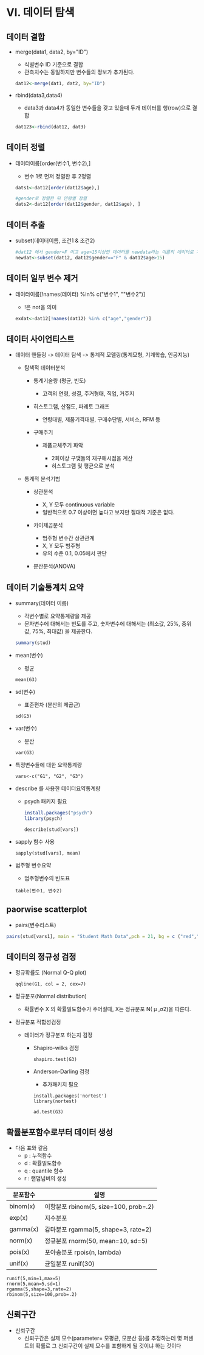 # Ⅵ. 데이터 탐색



## 데이터 결합

- merge(data1, data2, by="ID")

  - 식별변수 ID 기준으로 결합
  - 관측치수는 동일하지만 변수들의 정보가 추가된다.

  ```R
  dat12<-merge(dat1, dat2, by="ID")
  ```

  

- rbind(data3,data4)

  - data3과 data4가 동일한 변수들을 갖고 있을때 두개 데이터를 행(row)으로 결합

  ```R
  dat123<-rbind(dat12, dat3)
  ```

  



## 데이터 정렬

- 데이터이름[order(변수1, 변수2),]

  - 변수 1로 먼저 정렬한 후 2정렬

  ```R
  dats1<-dat12[order(dat12$age),]
  
  #gender로 정렬한 뒤 연령별 정렬
  dats2<-dat12[order(dat12$gender, dat12$age), ]
  ```



## 데이터 추출

- subset(데이터이름, 조건1 & 조건2)

  ```R
  #dat12 에서 gender=F 이고 age>15이상인 데이터를 newdata라는 이름의 데이터로 저장
  newdat<-subset(dat12, dat12$gender=="F" & dat12$age>15)
  ```

  



## 데이터 일부 변수 제거

- 데이터이름[!names(데이터) %in% c("변수1", ""변수2")]

  - !은 not을 의미

  ```R
  exdat<-dat12[!names(dat12) %in% c("age","gender")]
  ```



## 데이터 사이언티스트

- 데이터 핸들링 -> 데이터 탐색 -> 통계적 모델링(통계모형, 기계학습, 인공지능)

  - 탐색적 데이터분석

    - 통계기술량 (평균, 빈도)

      - 고객의 연령, 성결, 주거형태, 직업, 거주지

    - 히스토그램, 산점도, 파레토 그래프

      - 연령대별, 제품기격대별, 구매수단별, 서비스, RFM 등

    - 구매주기

      - 제품교체주기 파악

        - 2회이상 구맺들의 재구매시점을 계산
        - 히스토그램 및 평균으로 분석

        

  - 통계적 분석기법

    - 상관분석

      - X, Y 모두 continuous variable
      - 일반적으로 0.7 이상이면 높다고 보지만 절대적 기준은 없다.

      

    - 카이제곱분석

      - 범주형 변수간 상관관계
      - X, Y 모두 범주형
      - 유의 수준 0.1, 0.05에서 판단

      

    - 분산분석(ANOVA)



## 데이터 기술통계치 요약

- summary(데이터 이름)

  - 각변수별로 요약통계량을 제공
  - 문자변수에 대해서는 빈도를 주고, 숫자변수에 대해서는 (최소값, 25%, 중위값, 75%, 최대값) 을 제공한다.

  ```R
  summary(stud)
  ```

  

- mean(변수)

  - 평균

  ```
  mean(G3)
  ```



- sd(변수)

  - 표준편차 (분산의 제곱근)

  ```
  sd(G3)
  ```

  

- var(변수)

  - 분산

  ```
  var(G3)
  ```

  

- 특정변수들에 대한 요약통계량

  ```
  vars<-c("G1", "G2", "G3")
  ```

  

- describe 를 사용한 데이터요약통계량

  - psych 패키지 필요

    ```R
    install.packages("psych")
    library(psych)
    ```

    ```
    describe(stud[vars])
    ```

    

- sapply 함수 사용

  ```
  sapply(stud[vars], mean)
  ```



- 범주형 변수요약

  - 범주형변수의 빈도표

  ```
  table(변수1, 변수2)
  ```

  

## paorwise scatterplot

- pairs(변수리스트)

```R
pairs(stud[vars1], main = "Student Math Data",pch = 21, bg = c ("red","green3"))
```



## 데이터의 정규성 검정

- 정규확률도 (Normal Q-Q plot)

  ```
  qqline(G1, col = 2, cex=7)
  ```



- 정규분포(Normal distribution)

  - 확률변수 X 의 확률밀도함수가  주어질때, X는 정규분포 N( μ ,σ2)을 따른다.

- 정규분포 적합성검정

  - 데이터가 정규분포 하는지 검정

    - Shapiro-wilks 검정

      ```
      shapiro.test(G3)
      ```

    - Anderson-Darling 검정

      - 추가패키지 필요

      ```
      install.packages('nortest')
      library(nortest)
      ```

      ```
      ad.test(G3)
      ```

      

## 확률분포함수로부터 데이터 생성

- 다음 표와 같음
  - p : 누적함수
  - d : 확률밀도함수
  - q : quantile 함수
  - r : 랜덤넘버의 생성

| 분포함수 | 설명                                  |
| -------- | ------------------------------------- |
| binom(x) | 이항분포 rbinom(5, size=100, prob=.2) |
| exp(x)   | 지수분포                              |
| gamma(x) | 감마분포 rgamma(5, shape=3, rate=2)   |
| norm(x)  | 정규분포 rnorm(50, mean=10, sd=5)     |
| pois(x)  | 포아송분포 rpois(n, lambda)           |
| unif(x)  | 균일분포 runif(30)                    |

```
runif(5,min=1,max=5)
rnorm(5,mean=5,sd=1)
rgamma(5,shape=3,rate=2)
rbinom(5,size=100,prob=.2)
```



## 신뢰구간

- 신뢰구간
  - 신뢰구간은 실제 모수(parameter= 모평균, 모분산 등)를 추정하는데 몇 퍼센트의 확률로 그 신뢰구간이 실제 모수를 포함하게 될 것이냐 하는 것이다

